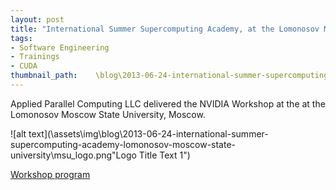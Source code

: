 ```yaml
---
layout: post
title: "International Summer Supercomputing Academy, at the Lomonosov Moscow State University"
tags:
- Software Engineering
- Trainings
- CUDA
thumbnail_path:    \blog\2013-06-24-international-summer-supercomputing-academy-lomonosov-moscow-state-university\msu_logo.png
---
```


Applied Parallel Computing LLC delivered the NVIDIA Workshop at the at the Lomonosov Moscow State University, Moscow.

![alt text](\assets\img\blog\2013-06-24-international-summer-supercomputing-academy-lomonosov-moscow-state-university\msu_logo.png"Logo Title Text 1")

[Workshop program](\assets\img\blog\2013-06-24-international-summer-supercomputing-academy-lomonosov-moscow-state-university\nvacademy-6days.pdf)
